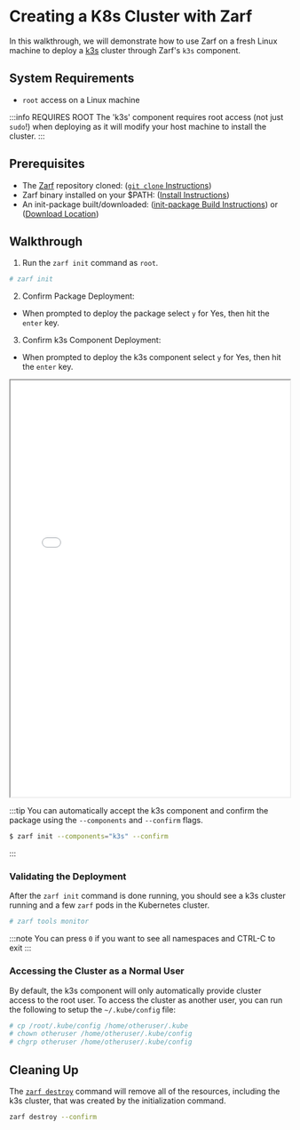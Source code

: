 # Creating a K8s Cluster with Zarf

In this walkthrough, we will demonstrate how to use Zarf on a fresh Linux machine to deploy a [k3s](https://k3s.io/) cluster through Zarf's `k3s` component.

## System Requirements
-  `root` access on a Linux machine

:::info REQUIRES ROOT
The 'k3s' component requires root access (not just `sudo`!) when deploying as it will modify your host machine to install the cluster.
:::

## Prerequisites
- The [Zarf](https://github.com/defenseunicorns/zarf) repository cloned: ([`git clone` Instructions](https://docs.github.com/en/repositories/creating-and-managing-repositories/cloning-a-repository))
- Zarf binary installed on your $PATH: ([Install Instructions](../3-getting-started.md#installing-zarf))
- An init-package built/downloaded: ([init-package Build Instructions](./0-using-zarf-package-create.md)) or ([Download Location](https://github.com/defenseunicorns/zarf/releases))

## Walkthrough

1. Run the `zarf init` command as `root`.

```sh
# zarf init
```

2. Confirm Package Deployment: <br/> 
- When prompted to deploy the package select `y` for Yes, then hit the `enter` key. <br/>

3. Confirm k3s Component Deployment: <br/>
- When prompted to deploy the k3s component select `y` for Yes, then hit the `enter` key.

<iframe src="/docs/walkthroughs/k3s_init.html" height="750px" width="100%"></iframe>

:::tip
You can automatically accept the k3s component and confirm the package using the `--components` and `--confirm` flags.

```sh
$ zarf init --components="k3s" --confirm
```
:::

### Validating the Deployment
After the `zarf init` command is done running, you should see a k3s cluster running and a few `zarf` pods in the Kubernetes cluster.

```sh
# zarf tools monitor
```
:::note
You can press `0` if you want to see all namespaces and CTRL-C to exit
:::

### Accessing the Cluster as a Normal User
By default, the k3s component will only automatically provide cluster access to the root user. To access the cluster as another user, you can run the following to setup the `~/.kube/config` file:

```sh
# cp /root/.kube/config /home/otheruser/.kube
# chown otheruser /home/otheruser/.kube/config
# chgrp otheruser /home/otheruser/.kube/config
```

## Cleaning Up

The [`zarf destroy`](../4-user-guide/1-the-zarf-cli/100-cli-commands/zarf_destroy.md) command will remove all of the resources, including the k3s cluster, that was created by the initialization command.

```sh
zarf destroy --confirm
```
